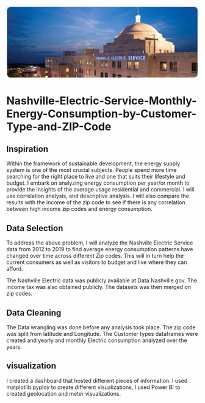  <img src="images/NES_night.jpg">                                     

# Nashville-Electric-Service-Monthly-Energy-Consumption-by-Customer-Type-and-ZIP-Code

## Inspiration 
Within the framework of sustainable development, the energy supply system is one of the most crucial subjects. People spend more time searching for the right place to live and one that suits their lifestyle and budget. I embark on analyzing energy consumption per year/or month to provide the insights of the average usage residential and commercial. I will use correlation analysis, and descriptive analysis. I will also compare the results with the income of the zip code to see if there is any correlation between high income zip codes and energy consumption.  

## Data Selection
To address the above problem, I will analyze the Nashville Electric Service data from 2012 to 2019 to find average energy consumption patterns have changed over time across different Zip codes. This will in turn help the current consumers as well as visitors to budget and live where they can afford. 

The Nashville Electric data was publicly available at Data Nashville.gov. The income tax was also obtained publicly. The datasets was then merged on zip codes. 

## Data Cleaning
The Data wrangling was done before any analysis took place. The zip code was split from latitude and Longitude. The Customer types dataframes were created and yearly and monthly Electric consumption analyzed over the years. 

## visualization

I created a dashboard that hosted different pieces of information. I used matplotlib.pyploy to create different visualizations, I used Power BI to created geolocation and meter visualizations. 
